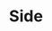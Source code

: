 ---
templateKey: sideAd
category: ad
title: Side
image: /img/uncledrewheader.jpg
link: http://www.espn.com/
---